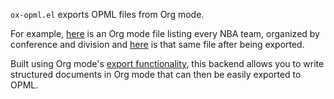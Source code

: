 `ox-opml.el` exports OPML files from Org mode.

For example, <a
href="http://files.davising.com/2014/03/01/nba.org">here</a> is an Org
mode file listing every NBA team, organized by conference and division
and <a href="http://files.davising.com/2014/03/01/nba.opml">here</a>
is that same file after being exported.

Built using Org mode's [export
functionality](http://orgmode.org/org.html#Exporting), this backend
allows you to write structured documents in Org mode that can then be
easily exported to OPML.
